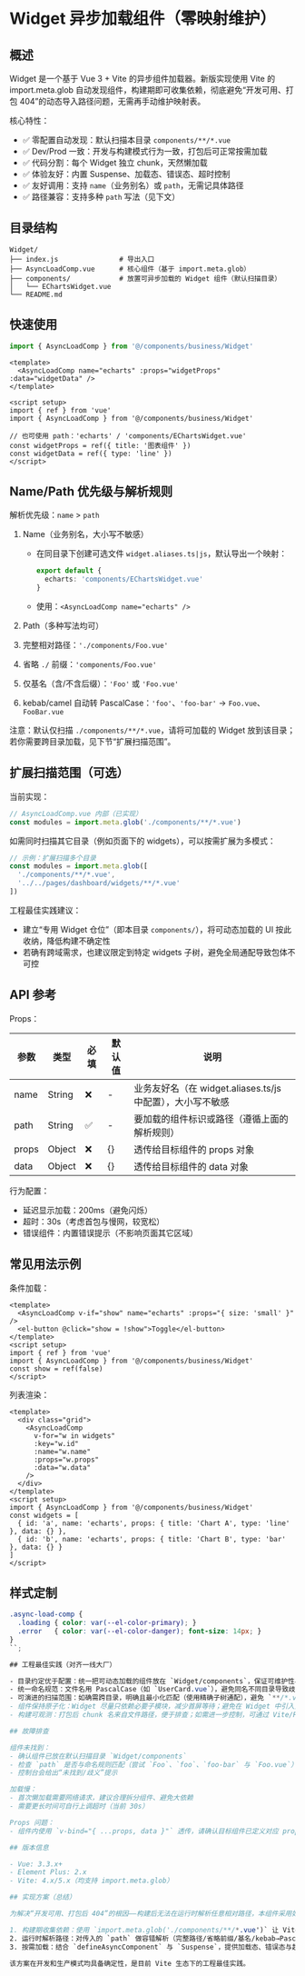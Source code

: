 # Widget 异步加载组件（零映射维护）

## 概述

Widget 是一个基于 Vue 3 + Vite 的异步组件加载器。新版实现使用 Vite 的 import.meta.glob 自动发现组件，构建期即可收集依赖，彻底避免“开发可用、打包 404”的动态导入路径问题，无需再手动维护映射表。

核心特性：

- ✅ 零配置自动发现：默认扫描本目录 `components/**/*.vue`
- ✅ Dev/Prod 一致：开发与构建模式行为一致，打包后可正常按需加载
- ✅ 代码分割：每个 Widget 独立 chunk，天然懒加载
- ✅ 体验友好：内置 Suspense、加载态、错误态、超时控制
- ✅ 友好调用：支持 `name`（业务别名）或 `path`，无需记具体路径
- ✅ 路径兼容：支持多种 `path` 写法（见下文）

## 目录结构

```
Widget/
├── index.js               # 导出入口
├── AsyncLoadComp.vue      # 核心组件（基于 import.meta.glob）
├── components/            # 放置可异步加载的 Widget 组件（默认扫描目录）
│   └── EChartsWidget.vue
└── README.md
```

## 快速使用

```js
import { AsyncLoadComp } from '@/components/business/Widget'
```

```vue
<template>
  <AsyncLoadComp name="echarts" :props="widgetProps" :data="widgetData" />
</template>

<script setup>
import { ref } from 'vue'
import { AsyncLoadComp } from '@/components/business/Widget'

// 也可使用 path：'echarts' / 'components/EChartsWidget.vue'
const widgetProps = ref({ title: '图表组件' })
const widgetData = ref({ type: 'line' })
</script>
```

## Name/Path 优先级与解析规则

解析优先级：`name` > `path`

1. Name（业务别名，大小写不敏感）

   - 在同目录下创建可选文件 `widget.aliases.ts|js`，默认导出一个映射：
     ```ts
     export default {
       echarts: 'components/EChartsWidget.vue'
     }
     ```
   - 使用：`<AsyncLoadComp name="echarts" />`

2. Path（多种写法均可）

3. 完整相对路径：`'./components/Foo.vue'`
4. 省略 `./` 前缀：`'components/Foo.vue'`
5. 仅基名（含/不含后缀）：`'Foo'` 或 `'Foo.vue'`
6. kebab/camel 自动转 PascalCase：`'foo'`、`'foo-bar'` → `Foo.vue`、`FooBar.vue`

注意：默认仅扫描 `./components/**/*.vue`，请将可加载的 Widget 放到该目录；若你需要跨目录加载，见下节“扩展扫描范围”。

## 扩展扫描范围（可选）

当前实现：

```js
// AsyncLoadComp.vue 内部（已实现）
const modules = import.meta.glob('./components/**/*.vue')
```

如需同时扫描其它目录（例如页面下的 widgets），可以按需扩展为多模式：

```js
// 示例：扩展扫描多个目录
const modules = import.meta.glob([
  './components/**/*.vue',
  '../../pages/dashboard/widgets/**/*.vue'
])
```

工程最佳实践建议：

- 建立“专用 Widget 仓位”（即本目录 `components/`），将可动态加载的 UI 按此收纳，降低构建不确定性
- 若确有跨域需求，也建议限定到特定 widgets 子树，避免全局通配导致包体不可控

## API 参考

Props：

| 参数  | 类型   | 必填 | 默认值 | 说明                                                       |
| ----- | ------ | ---- | ------ | ---------------------------------------------------------- |
| name  | String | ❌   | -      | 业务友好名（在 widget.aliases.ts/js 中配置），大小写不敏感 |
| path  | String | ✅   | -      | 要加载的组件标识或路径（遵循上面的解析规则）               |
| props | Object | ❌   | {}     | 透传给目标组件的 props 对象                                |
| data  | Object | ❌   | {}     | 透传给目标组件的 data 对象                                 |

行为配置：

- 延迟显示加载：200ms（避免闪烁）
- 超时：30s（考虑首包与慢网，较宽松）
- 错误组件：内置错误提示（不影响页面其它区域）

## 常见用法示例

条件加载：

```vue
<template>
  <AsyncLoadComp v-if="show" name="echarts" :props="{ size: 'small' }" />
  <el-button @click="show = !show">Toggle</el-button>
</template>
<script setup>
import { ref } from 'vue'
import { AsyncLoadComp } from '@/components/business/Widget'
const show = ref(false)
</script>
```

列表渲染：

```vue
<template>
  <div class="grid">
    <AsyncLoadComp
      v-for="w in widgets"
      :key="w.id"
      :name="w.name"
      :props="w.props"
      :data="w.data"
    />
  </div>
</template>
<script setup>
import { AsyncLoadComp } from '@/components/business/Widget'
const widgets = [
  { id: 'a', name: 'echarts', props: { title: 'Chart A', type: 'line' }, data: {} },
  { id: 'b', name: 'echarts', props: { title: 'Chart B', type: 'bar' }, data: {} }
]
</script>
```

## 样式定制

```scss
.async-load-comp {
  .loading { color: var(--el-color-primary); }
  .error   { color: var(--el-color-danger); font-size: 14px; }
}
``;

## 工程最佳实践（对齐一线大厂）

- 目录约定优于配置：统一把可动态加载的组件放在 `Widget/components`，保证可维护性与可预估的包体
- 统一命名规范：文件名用 PascalCase（如 `UserCard.vue`），避免同名不同目录导致歧义；内部已在歧义时 `console.warn`
- 可演进的扫描范围：如确需跨目录，明确且最小化匹配（使用精确子树通配），避免 `**/*.vue` 全局扫描
- 组件保持原子化：Widget 尽量只依赖必要子模块，减少首屏等待；避免在 Widget 中引入重量级依赖
- 构建可观测：打包后 chunk 名来自文件路径，便于排查；如需进一步控制，可通过 Vite/Rollup 的 `manualChunks` 策略

## 故障排查

组件未找到：
- 确认组件已放在默认扫描目录 `Widget/components`
- 检查 `path` 是否与命名规则匹配（尝试 `Foo`、`foo`、`foo-bar` 与 `Foo.vue`）
- 控制台会给出“未找到/歧义”提示

加载慢：
- 首次懒加载需要网络请求，建议合理拆分组件、避免大依赖
- 需要更长时间可自行上调超时（当前 30s）

Props 问题：
- 组件内使用 `v-bind="{ ...props, data }"` 透传，请确认目标组件已定义对应 props

## 版本信息

- Vue: 3.3.x+
- Element Plus: 2.x
- Vite: 4.x/5.x（均支持 import.meta.glob）

## 实现方案（总结）

为解决“开发可用、打包后 404”的根因——构建后无法在运行时解析任意相对路径，本组件采用如下方案：

1. 构建期收集依赖：使用 `import.meta.glob('./components/**/*.vue')` 让 Vite 在打包时静态收集并为每个文件生成懒加载入口（独立 chunk）。
2. 运行时解析路径：对传入的 `path` 做容错解析（完整路径/省略前缀/基名/kebab→PascalCase），并在出现歧义时发出告警。
3. 按需加载：结合 `defineAsyncComponent` 与 `Suspense`，提供加载态、错误态与超时控制，确保用户体验与可维护性。

该方案在开发和生产模式均具备确定性，是目前 Vite 生态下的工程最佳实践。
```
